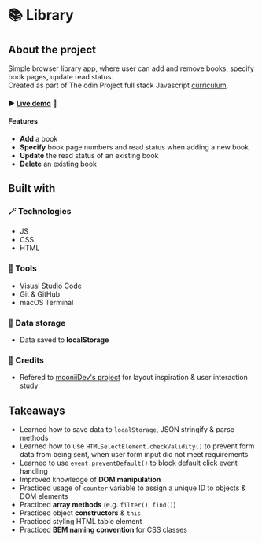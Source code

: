 # 📚 Library


## About the project
Simple browser library app, where user can add and remove books, specify book pages, update read status.
<br>Created as part of The odin Project full stack Javascript <a href="https://www.theodinproject.com/lessons/javascript-library">curriculum</a>.

#### ► <a href="https://emilielydiat.github.io/library/">Live demo</a> 👀

#### Features
- **Add** a book
- **Specify** book page numbers and read status when adding a new book
- **Update** the read status of an existing book
- **Delete** an existing book


## Built with

### 🪄 Technologies
- JS
- CSS
- HTML

### 🔧 Tools
- Visual Studio Code
- Git & GitHub
- macOS Terminal

### 🧰 Data storage
- Data saved to **localStorage**

### 💙 Credits
- Refered to <a href="https://github.com/mooniiDev/library">mooniiDev's project</a> for layout inspiration & user interaction study


## Takeaways
- Learned how to save data to `localStorage`, JSON stringify & parse methods
- Learned how to use `HTMLSelectElement.checkValidity()` to prevent form data from being sent, when user form input did not meet requirements
- Learned to use `event.preventDefault()` to block default click event handling
- Improved knowledge of **DOM manipulation**
- Practiced usage of `counter` variable to assign a unique ID to objects & DOM elements
- Practiced **array methods** (e.g. `filter()`, `find()`)
- Practiced object **constructors** & `this`
- Practiced styling HTML table element
- Practiced **BEM naming convention** for CSS classes 
